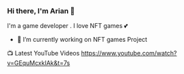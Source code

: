 ### Hi there, I'm Arian 👋

I'm a game developer . I love NFT games 💕
- 🔭 I’m currently working on NFT games Project

📺 Latest YouTube Videos
  https://www.youtube.com/watch?v=GEquMcxkIAk&t=7s
  
